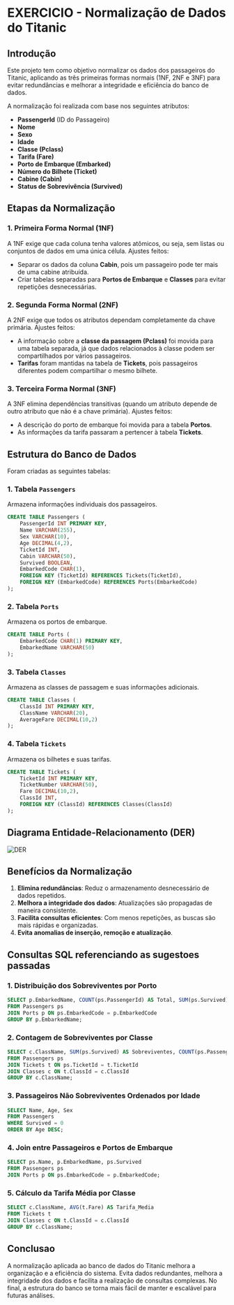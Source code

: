 # EXERCICIO - Normalização de Dados do Titanic

## Introdução

Este projeto tem como objetivo normalizar os dados dos passageiros do Titanic, aplicando as três primeiras formas normais (1NF, 2NF e 3NF) para evitar redundâncias e melhorar a integridade e eficiência do banco de dados.

A normalização foi realizada com base nos seguintes atributos:

- **PassengerId** (ID do Passageiro)
- **Nome**
- **Sexo**
- **Idade**
- **Classe (Pclass)**
- **Tarifa (Fare)**
- **Porto de Embarque (Embarked)**
- **Número do Bilhete (Ticket)**
- **Cabine (Cabin)**
- **Status de Sobrevivência (Survived)**

## Etapas da Normalização

### 1. Primeira Forma Normal (1NF)

A 1NF exige que cada coluna tenha valores atômicos, ou seja, sem listas ou conjuntos de dados em uma única célula. Ajustes feitos:

- Separar os dados da coluna **Cabin**, pois um passageiro pode ter mais de uma cabine atribuída.
- Criar tabelas separadas para **Portos de Embarque** e **Classes** para evitar repetições desnecessárias.

### 2. Segunda Forma Normal (2NF)

A 2NF exige que todos os atributos dependam completamente da chave primária. Ajustes feitos:

- A informação sobre a **classe da passagem (Pclass)** foi movida para uma tabela separada, já que dados relacionados à classe podem ser compartilhados por vários passageiros.
- **Tarifas** foram mantidas na tabela de **Tickets**, pois passageiros diferentes podem compartilhar o mesmo bilhete.

### 3. Terceira Forma Normal (3NF)

A 3NF elimina dependências transitivas (quando um atributo depende de outro atributo que não é a chave primária). Ajustes feitos:

- A descrição do porto de embarque foi movida para a tabela **Portos**.
- As informações da tarifa passaram a pertencer à tabela **Tickets**.

## Estrutura do Banco de Dados

Foram criadas as seguintes tabelas:

### 1. Tabela `Passengers`

Armazena informações individuais dos passageiros.

```sql
CREATE TABLE Passengers (
    PassengerId INT PRIMARY KEY,
    Name VARCHAR(255),
    Sex VARCHAR(10),
    Age DECIMAL(4,2),
    TicketId INT,
    Cabin VARCHAR(50),
    Survived BOOLEAN,
    EmbarkedCode CHAR(1),
    FOREIGN KEY (TicketId) REFERENCES Tickets(TicketId),
    FOREIGN KEY (EmbarkedCode) REFERENCES Ports(EmbarkedCode)
);
```

### 2. Tabela `Ports`

Armazena os portos de embarque.

```sql
CREATE TABLE Ports (
    EmbarkedCode CHAR(1) PRIMARY KEY,
    EmbarkedName VARCHAR(50)
);
```

### 3. Tabela `Classes`

Armazena as classes de passagem e suas informações adicionais.

```sql
CREATE TABLE Classes (
    ClassId INT PRIMARY KEY,
    ClassName VARCHAR(20),
    AverageFare DECIMAL(10,2)
);
```

### 4. Tabela `Tickets`

Armazena os bilhetes e suas tarifas.

```sql
CREATE TABLE Tickets (
    TicketId INT PRIMARY KEY,
    TicketNumber VARCHAR(50),
    Fare DECIMAL(10,2),
    ClassId INT,
    FOREIGN KEY (ClassId) REFERENCES Classes(ClassId)
);
```

## Diagrama Entidade-Relacionamento (DER)

![DER](https://github.com/user-attachments/assets/ea0cadfb-191c-4509-9fa3-81eff2436a8a)

## Benefícios da Normalização

1. **Elimina redundâncias**: Reduz o armazenamento desnecessário de dados repetidos.
2. **Melhora a integridade dos dados**: Atualizações são propagadas de maneira consistente.
3. **Facilita consultas eficientes**: Com menos repetições, as buscas são mais rápidas e organizadas.
4. **Evita anomalias de inserção, remoção e atualização**.

## Consultas SQL referenciando as sugestoes passadas

### 1. Distribuição dos Sobreviventes por Porto

```sql
SELECT p.EmbarkedName, COUNT(ps.PassengerId) AS Total, SUM(ps.Survived) AS Sobreviventes
FROM Passengers ps
JOIN Ports p ON ps.EmbarkedCode = p.EmbarkedCode
GROUP BY p.EmbarkedName;
```

### 2. Contagem de Sobreviventes por Classe

```sql
SELECT c.ClassName, SUM(ps.Survived) AS Sobreviventes, COUNT(ps.PassengerId) - SUM(ps.Survived) AS Nao_Sobreviventes
FROM Passengers ps
JOIN Tickets t ON ps.TicketId = t.TicketId
JOIN Classes c ON t.ClassId = c.ClassId
GROUP BY c.ClassName;
```

### 3. Passageiros Não Sobreviventes Ordenados por Idade

```sql
SELECT Name, Age, Sex
FROM Passengers
WHERE Survived = 0
ORDER BY Age DESC;
```

### 4. Join entre Passageiros e Portos de Embarque

```sql
SELECT ps.Name, p.EmbarkedName, ps.Survived
FROM Passengers ps
JOIN Ports p ON ps.EmbarkedCode = p.EmbarkedCode;
```

### 5. Cálculo da Tarifa Média por Classe

```sql
SELECT c.ClassName, AVG(t.Fare) AS Tarifa_Media
FROM Tickets t
JOIN Classes c ON t.ClassId = c.ClassId
GROUP BY c.ClassName;
```

## Conclusao

A normalização aplicada ao banco de dados do Titanic melhora a organização e a eficiência do sistema. Evita dados redundantes, melhora a integridade dos dados e facilita a realização de consultas complexas. No final, a estrutura do banco se torna mais fácil de manter e escalável para futuras análises.
